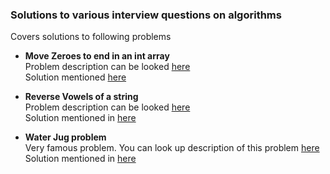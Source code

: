 ### Solutions to various interview questions on algorithms

Covers solutions to following problems
- **Move Zeroes to end in an int array**  
  Problem description can be looked [here](https://leetcode.com/problems/move-zeroes/)  
  Solution mentioned [here](prashastsaxena/MoveZeroesToEnd.java)

- **Reverse Vowels of a string**  
  Problem description can be looked [here](https://leetcode.com/problems/reverse-vowels-of-a-string/)  
  Solution mentioned in [here](prashastsaxena/ReverseVowels.java)

- **Water Jug problem**  
  Very famous problem. You can look up description of this problem [here](https://leetcode.com/problems/water-and-jug-problem/)  
  Solution mentioned in [here](prashastsaxena/WaterJug.java) 
